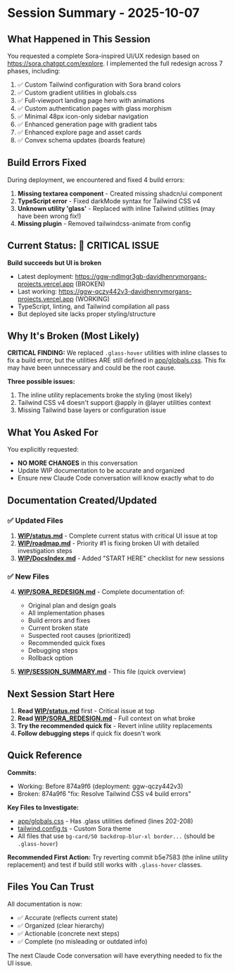 # Session Summary - 2025-10-07

## What Happened in This Session

You requested a complete Sora-inspired UI/UX redesign based on https://sora.chatgpt.com/explore. I implemented the full redesign across 7 phases, including:

1. ✅ Custom Tailwind configuration with Sora brand colors
2. ✅ Custom gradient utilities in globals.css
3. ✅ Full-viewport landing page hero with animations
4. ✅ Custom authentication pages with glass morphism
5. ✅ Minimal 48px icon-only sidebar navigation
6. ✅ Enhanced generation page with gradient tabs
7. ✅ Enhanced explore page and asset cards
8. ✅ Convex schema updates (boards feature)

## Build Errors Fixed

During deployment, we encountered and fixed 4 build errors:

1. **Missing textarea component** - Created missing shadcn/ui component
2. **TypeScript error** - Fixed darkMode syntax for Tailwind CSS v4
3. **Unknown utility 'glass'** - Replaced with inline Tailwind utilities (may have been wrong fix!)
4. **Missing plugin** - Removed tailwindcss-animate from config

## Current Status: 🚨 CRITICAL ISSUE

**Build succeeds but UI is broken**
- Latest deployment: https://ggw-ndlmgr3gb-davidhenrymorgans-projects.vercel.app (BROKEN)
- Last working: https://ggw-qczy442v3-davidhenrymorgans-projects.vercel.app (WORKING)
- TypeScript, linting, and Tailwind compilation all pass
- But deployed site lacks proper styling/structure

## Why It's Broken (Most Likely)

**CRITICAL FINDING:** We replaced `.glass-hover` utilities with inline classes to fix a build error, but the utilities ARE still defined in [app/globals.css](../app/globals.css). This fix may have been unnecessary and could be the root cause.

**Three possible issues:**
1. The inline utility replacements broke the styling (most likely)
2. Tailwind CSS v4 doesn't support @apply in @layer utilities context
3. Missing Tailwind base layers or configuration issue

## What You Asked For

You explicitly requested:
- **NO MORE CHANGES** in this conversation
- Update WIP documentation to be accurate and organized
- Ensure new Claude Code conversation will know exactly what to do

## Documentation Created/Updated

### ✅ Updated Files
1. **[WIP/status.md](status.md)** - Complete current status with critical UI issue at top
2. **[WIP/roadmap.md](roadmap.md)** - Priority #1 is fixing broken UI with detailed investigation steps
3. **[WIP/DocsIndex.md](DocsIndex.md)** - Added "START HERE" checklist for new sessions

### ✅ New Files
4. **[WIP/SORA_REDESIGN.md](SORA_REDESIGN.md)** - Complete documentation of:
   - Original plan and design goals
   - All implementation phases
   - Build errors and fixes
   - Current broken state
   - Suspected root causes (prioritized)
   - Recommended quick fixes
   - Debugging steps
   - Rollback option

5. **[WIP/SESSION_SUMMARY.md](SESSION_SUMMARY.md)** - This file (quick overview)

## Next Session Start Here

1. **Read [WIP/status.md](status.md)** first - Critical issue at top
2. **Read [WIP/SORA_REDESIGN.md](SORA_REDESIGN.md)** - Full context on what broke
3. **Try the recommended quick fix** - Revert inline utility replacements
4. **Follow debugging steps** if quick fix doesn't work

## Quick Reference

**Commits:**
- Working: Before 874a9f6 (deployment: ggw-qczy442v3)
- Broken: 874a9f6 "fix: Resolve Tailwind CSS v4 build errors"

**Key Files to Investigate:**
- [app/globals.css](../app/globals.css) - Has .glass utilities defined (lines 202-208)
- [tailwind.config.ts](../tailwind.config.ts) - Custom Sora theme
- All files that use `bg-card/50 backdrop-blur-xl border...` (should be `.glass-hover`)

**Recommended First Action:**
Try reverting commit b5e7583 (the inline utility replacement) and test if build still works with `.glass-hover` classes.

## Files You Can Trust

All documentation is now:
- ✅ Accurate (reflects current state)
- ✅ Organized (clear hierarchy)
- ✅ Actionable (concrete next steps)
- ✅ Complete (no misleading or outdated info)

The next Claude Code conversation will have everything needed to fix the UI issue.
